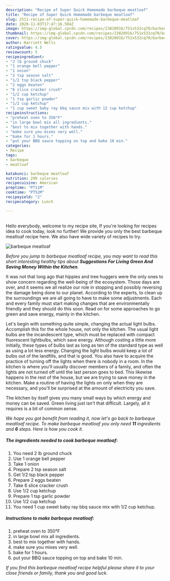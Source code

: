 ```yaml
---
description: "Recipe of Super Quick Homemade barbeque meatloaf"
title: "Recipe of Super Quick Homemade barbeque meatloaf"
slug: 2511-recipe-of-super-quick-homemade-barbeque-meatloaf
date: 2020-11-03T17:47:16.504Z
image: https://img-global.cpcdn.com/recipes/23820916/751x532cq70/barbeque-meatloaf-recipe-main-photo.jpg
thumbnail: https://img-global.cpcdn.com/recipes/23820916/751x532cq70/barbeque-meatloaf-recipe-main-photo.jpg
cover: https://img-global.cpcdn.com/recipes/23820916/751x532cq70/barbeque-meatloaf-recipe-main-photo.jpg
author: Harriett Wells
ratingvalue: 4.5
reviewcount: 5
recipeingredient:
- "2 lb ground chuck"
- "1 orange bell pepper"
- "1 onion"
- "2 tsp season salt"
- "1/2 tsp black pepper"
- "2 eggs beaten"
- "6 slice cracker crush"
- "1/2 cup ketchup"
- "1 tsp garlic powder"
- "1/2 cup ketchup"
- "1 cup sweet baby ray bbq sauce mix with 12 cup ketchup"
recipeinstructions:
- "preheat oven to 350°F"
- "in large bowl mix all ingredients."
- "best to mix together with hands."
- "make sure you mixes very well."
- "bake for 1 hours."
- "put your BBQ sauce topping on top and bake 10 min."
categories:
- Recipe
tags:
- barbeque
- meatloaf

katakunci: barbeque meatloaf 
nutrition: 299 calories
recipecuisine: American
preptime: "PT11M"
cooktime: "PT52M"
recipeyield: "2"
recipecategory: Lunch

---
```

<br>
Hello everybody, welcome to my recipe site, If you're looking for recipes idea to cook today, look no further! We provide you only the best barbeque meatloaf recipe here. We also have wide variety of recipes to try.
<br>


![barbeque meatloaf](https://img-global.cpcdn.com/recipes/23820916/751x532cq70/barbeque-meatloaf-recipe-main-photo.jpg)

<i>Before you jump to barbeque meatloaf recipe, you may want to read this short interesting healthy tips about 
<strong>Suggestions For Living Green And Saving Money Within the Kitchen</strong>.</i>
</br>

It was not that long ago that hippies and tree huggers were the only ones to show concern regarding the well-being of the ecosystem. Those days are over, and it seems we all realize our role in stopping and possibly reversing the damage being done to our planet. According to the experts, to clean up the surroundings we are all going to have to make some adjustments. Each and every family must start making changes that are environmentally friendly and they should do this soon. Read on for some approaches to go green and save energy, mainly in the kitchen.

Let's begin with something quite simple, changing the actual light bulbs. Accomplish this for the whole house, not only the kitchen. The usual light bulbs are the incandescent type, which must be replaced with compact fluorescent lightbulbs, which save energy. Although costing a little more initially, these types of bulbs last as long as ten of the standard type as well as using a lot less energy. Changing the light bulbs would keep a lot of bulbs out of the landfills, and that is good. You also have to acquire the practice of turning off the lights when there is nobody in a room. In the kitchen is where you'll usually discover members of a family, and often the lights are not turned off until the last person goes to bed. This likewise happens in the rest of the house, but we are trying to save money in the kitchen. Make a routine of having the lights on only when they are necessary, and you'll be surprised at the amount of electricity you save.

The kitchen by itself gives you many small ways by which energy and money can be saved. Green living just isn't that difficult. Largely, all it requires is a bit of common sense.


<i>We hope you got benefit from reading it, now let's go back to barbeque meatloaf recipe. To make barbeque meatloaf you only need <strong>11</strong> ingredients and <strong>6</strong> steps. Here is how you cook it.
</i>

##### The ingredients needed to cook barbeque meatloaf:

1. You need 2 lb ground chuck
1. Use 1 orange bell pepper
1. Take 1 onion
1. Prepare 2 tsp season salt
1. Get 1/2 tsp black pepper
1. Prepare 2 eggs beaten
1. Take 6 slice cracker crush
1. Use 1/2 cup ketchup
1. Prepare 1 tsp garlic powder
1. Use 1/2 cup ketchup
1. You need 1 cup sweet baby ray bbq sauce mix with 1/2 cup ketchup.


##### Instructions to make barbeque meatloaf:

1. preheat oven to 350°F
1. in large bowl mix all ingredients.
1. best to mix together with hands.
1. make sure you mixes very well.
1. bake for 1 hours.
1. put your BBQ sauce topping on top and bake 10 min.


<i>If you find this barbeque meatloaf recipe helpful please share it to your close friends or family, thank you and good luck.</i>
